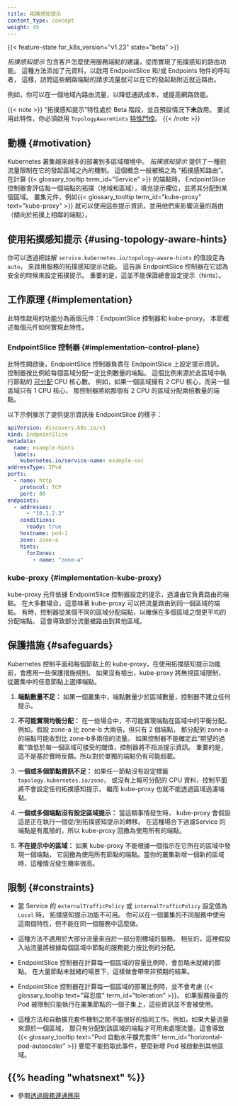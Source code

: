 ```yaml
---
title: 拓撲感知提示
content_type: concept
weight: 45
---
```

<!-- 
---
reviewers:
- robscott
title: Topology Aware Hints
content_type: concept
weight: 45
---
-->

<!-- overview -->

{{< feature-state for_k8s_version="v1.23" state="beta" >}}

<!-- 
_Topology Aware Hints_ enable topology aware routing by including suggestions
for how clients should consume endpoints. This approach adds metadata to enable
consumers of EndpointSlice and / or Endpoints objects, so that traffic to
those network endpoints can be routed closer to where it originated.

For example, you can route traffic within a locality to reduce
costs, or to improve network performance.
-->
_拓撲感知提示_ 包含客戶怎麼使用服務端點的建議，從而實現了拓撲感知的路由功能。
這種方法添加了元資料，以啟用 EndpointSlice 和/或 Endpoints 物件的呼叫者，
這樣，訪問這些網路端點的請求流量就可以在它的發起點附近就近路由。

例如，你可以在一個地域內路由流量，以降低通訊成本，或提高網路效能。

<!-- 
The "topology-aware hints" feature is at Beta stage and it is **NOT** enabled
by default. To try out this feature, you have to enable the `TopologyAwareHints`
[feature gate](/docs/reference/command-line-tools-reference/feature-gates/).
-->

{{< note >}}
“拓撲感知提示”特性處於 Beta 階段，並且預設情況下**未**啟用。 
要試用此特性，你必須啟用 `TopologyAwareHints`
[特性門控](/zh-cn/docs/reference/command-line-tools-reference/feature-gates/)。
{{< /note >}}

<!-- body -->

<!-- 
## Motivation
-->
## 動機 {#motivation}

<!-- 
Kubernetes clusters are increasingly deployed in multi-zone environments.
_Topology Aware Hints_ provides a mechanism to help keep traffic within the zone
it originated from. This concept is commonly referred to as "Topology Aware
Routing". When calculating the endpoints for a {{< glossary_tooltip term_id="Service" >}},
the EndpointSlice controller considers the topology (region and zone) of each endpoint
and populates the hints field to allocate it to a zone.
Cluster components such as the {{< glossary_tooltip term_id="kube-proxy" text="kube-proxy" >}}
can then consume those hints, and use them to influence how the traffic to is routed
(favoring topologically closer endpoints).
-->
Kubernetes 叢集越來越多的部署到多區域環境中。
_拓撲感知提示_ 提供了一種把流量限制在它的發起區域之內的機制。
這個概念一般被稱之為 “拓撲感知路由”。
在計算 {{< glossary_tooltip term_id="Service" >}} 的端點時，
EndpointSlice 控制器會評估每一個端點的拓撲（地域和區域），填充提示欄位，並將其分配到某個區域。
叢集元件，例如{{< glossary_tooltip term_id="kube-proxy" text="kube-proxy" >}}
就可以使用這些提示資訊，並用他們來影響流量的路由（傾向於拓撲上相鄰的端點）。

<!-- 
## Using Topology Aware Hints
-->
## 使用拓撲感知提示 {#using-topology-aware-hints}

<!-- 
You can activate Topology Aware Hints for a Service by setting the
`service.kubernetes.io/topology-aware-hints` annotation to `auto`. This tells
the EndpointSlice controller to set topology hints if it is deemed safe.
Importantly, this does not guarantee that hints will always be set.
-->

你可以透過把註解 `service.kubernetes.io/topology-aware-hints` 的值設定為 `auto`，
來啟用服務的拓撲感知提示功能。
這告訴 EndpointSlice 控制器在它認為安全的時候來設定拓撲提示。
重要的是，這並不能保證總會設定提示（hints）。

<!-- 
## How it works {#implementation}
-->
## 工作原理 {#implementation}

<!-- 
The functionality enabling this feature is split into two components: The
EndpointSlice controller and the kube-proxy. This section provides a high level overview
of how each component implements this feature.
-->
此特性啟用的功能分為兩個元件：EndpointSlice 控制器和 kube-proxy。
本節概述每個元件如何實現此特性。

<!-- 
### EndpointSlice controller {#implementation-control-plane}
-->
### EndpointSlice 控制器 {#implementation-control-plane}

<!-- 
The EndpointSlice controller is responsible for setting hints on EndpointSlices
when this feature is enabled. The controller allocates a proportional amount of
endpoints to each zone. This proportion is based on the
[allocatable](/docs/tasks/administer-cluster/reserve-compute-resources/#node-allocatable)
CPU cores for nodes running in that zone. For example, if one zone had 2 CPU
cores and another zone only had 1 CPU core, the controller would allocated twice
as many endpoints to the zone with 2 CPU cores.
-->
此特性開啟後，EndpointSlice 控制器負責在 EndpointSlice 上設定提示資訊。
控制器按比例給每個區域分配一定比例數量的端點。
這個比例來源於此區域中執行節點的
[可分配](/zh-cn/docs/tasks/administer-cluster/reserve-compute-resources/#node-allocatable)
CPU 核心數。
例如，如果一個區域擁有 2 CPU 核心，而另一個區域只有 1 CPU 核心，
那控制器將給那個有 2 CPU 的區域分配兩倍數量的端點。

<!-- 
The following example shows what an EndpointSlice looks like when hints have
been populated:
-->
以下示例展示了提供提示資訊後 EndpointSlice 的樣子：

```yaml
apiVersion: discovery.k8s.io/v1
kind: EndpointSlice
metadata:
  name: example-hints
  labels:
    kubernetes.io/service-name: example-svc
addressType: IPv4
ports:
  - name: http
    protocol: TCP
    port: 80
endpoints:
  - addresses:
      - "10.1.2.3"
    conditions:
      ready: true
    hostname: pod-1
    zone: zone-a
    hints:
      forZones:
        - name: "zone-a"
```

### kube-proxy {#implementation-kube-proxy}

<!-- 
The kube-proxy component filters the endpoints it routes to based on the hints set by
the EndpointSlice controller. In most cases, this means that the kube-proxy is able
to route traffic to endpoints in the same zone. Sometimes the controller allocates endpoints
from a different zone to ensure more even distribution of endpoints between zones.
This would result in some traffic being routed to other zones.
-->
kube-proxy 元件依據 EndpointSlice 控制器設定的提示，過濾由它負責路由的端點。
在大多數場合，這意味著 kube-proxy 可以把流量路由到同一個區域的端點。
有時，控制器從某個不同的區域分配端點，以確保在多個區域之間更平均的分配端點。
這會導致部分流量被路由到其他區域。

<!-- 
## Safeguards
-->
## 保護措施 {#safeguards}

<!-- 
The Kubernetes control plane and the kube-proxy on each node apply some
safeguard rules before using Topology Aware Hints. If these don't check out,
the kube-proxy selects endpoints from anywhere in your cluster, regardless of the
zone.
-->
Kubernetes 控制平面和每個節點上的 kube-proxy，在使用拓撲感知提示功能前，會應用一些保護措施規則。
如果沒有檢出，kube-proxy 將無視區域限制，從叢集中的任意節點上選擇端點。

<!-- 
1. **Insufficient number of endpoints:** If there are less endpoints than zones
   in a cluster, the controller will not assign any hints.
-->
1. **端點數量不足：** 如果一個叢集中，端點數量少於區域數量，控制器不建立任何提示。

<!-- 
2. **Impossible to achieve balanced allocation:** In some cases, it will be
   impossible to achieve a balanced allocation of endpoints among zones. For
   example, if zone-a is twice as large as zone-b, but there are only 2
   endpoints, an endpoint allocated to zone-a may receive twice as much traffic
   as zone-b. The controller does not assign hints if it can't get this "expected
   overload" value below an acceptable threshold for each zone. Importantly this
   is not based on real-time feedback. It is still possible for individual
   endpoints to become overloaded.
-->
2. **不可能實現均衡分配：** 在一些場合中，不可能實現端點在區域中的平衡分配。
   例如，假設 zone-a 比 zone-b 大兩倍，但只有 2 個端點，
   那分配到 zone-a 的端點可能收到比 zone-b多兩倍的流量。
   如果控制器不能確定此“期望的過載”值低於每一個區域可接受的閾值，控制器將不指派提示資訊。
   重要的是，這不是基於實時反饋。所以對於單獨的端點仍有可能超載。

<!-- 
3. **One or more Nodes has insufficient information:** If any node does not have
   a `topology.kubernetes.io/zone` label or is not reporting a value for
   allocatable CPU, the control plane does not set any topology-aware endpoint
   hints and so kube-proxy does not filter endpoints by zone.
-->
3. **一個或多個節點資訊不足：** 如果任一節點沒有設定標籤 `topology.kubernetes.io/zone`，
   或沒有上報可分配的 CPU 資料，控制平面將不會設定任何拓撲感知提示，
   繼而 kube-proxy 也就不能透過區域過濾端點。

<!-- 
4. **One or more endpoints does not have a zone hint:** When this happens,
   the kube-proxy assumes that a transition from or to Topology Aware Hints is
   underway. Filtering endpoints for a Service in this state would be dangerous
   so the kube-proxy falls back to using all endpoints.
-->
4. **一個或多個端點沒有設定區域提示：** 當這類事情發生時，
   kube-proxy 會假設這是正在執行一個從/到拓撲感知提示的轉移。
   在這種場合下過濾Service 的端點是有風險的，所以 kube-proxy 回撤為使用所有的端點。

<!-- 
5. **A zone is not represented in hints:** If the kube-proxy is unable to find
   at least one endpoint with a hint targeting the zone it is running in, it falls
   to using endpoints from all zones. This is most likely to happen as you add
   a new zone into your existing cluster.
-->
5. **不在提示中的區域：** 如果 kube-proxy 不能根據一個指示在它所在的區域中發現一個端點，
   它回撤為使用所有節點的端點。當你的叢集新增一個新的區域時，這種情況發生機率很高。

<!-- 
## Constraints
-->
## 限制 {#constraints}

<!-- 
* Topology Aware Hints are not used when either `externalTrafficPolicy` or
  `internalTrafficPolicy` is set to `Local` on a Service. It is possible to use
  both features in the same cluster on different Services, just not on the same
  Service.
-->
* 當 Service 的 `externalTrafficPolicy` 或 `internalTrafficPolicy` 設定值為 `Local` 時，
  拓撲感知提示功能不可用。
  你可以在一個叢集的不同服務中使用這兩個特性，但不能在同一個服務中這麼做。

<!-- 
* This approach will not work well for Services that have a large proportion of
  traffic originating from a subset of zones. Instead this assumes that incoming
  traffic will be roughly proportional to the capacity of the Nodes in each
  zone.
-->
* 這種方法不適用於大部分流量來自於一部分割槽域的服務。
  相反的，這裡假設入站流量將根據每個區域中節點的服務能力按比例的分配。

<!-- 
* The EndpointSlice controller ignores unready nodes as it calculates the
  proportions of each zone. This could have unintended consequences if a large
  portion of nodes are unready.
-->
* EndpointSlice 控制器在計算每一個區域的容量比例時，會忽略未就緒的節點。
  在大量節點未就緒的場景下，這樣做會帶來非預期的結果。

<!-- 
* The EndpointSlice controller does not take into account {{< glossary_tooltip
  text="tolerations" term_id="toleration" >}} when deploying calculating the
  proportions of each zone. If the Pods backing a Service are limited to a
  subset of Nodes in the cluster, this will not be taken into account.
-->
* EndpointSlice 控制器在計算每一個區域的部署比例時，並不會考慮
  {{< glossary_tooltip text="容忍度" term_id="toleration" >}}。
  如果服務後臺的 Pod 被限制只能執行在叢集節點的一個子集上，這些資訊並不會被使用。

<!-- 
* This may not work well with autoscaling. For example, if a lot of traffic is
  originating from a single zone, only the endpoints allocated to that zone will
  be handling that traffic. That could result in {{< glossary_tooltip
  text="Horizontal Pod Autoscaler" term_id="horizontal-pod-autoscaler" >}}
  either not picking up on this event, or newly added pods starting in a
  different zone.
-->
* 這種方法和自動擴充套件機制之間不能很好的協同工作。例如，如果大量流量來源於一個區域，
  那只有分配到該區域的端點才可用來處理流量。這會導致
  {{< glossary_tooltip text="Pod 自動水平擴充套件" term_id="horizontal-pod-autoscaler" >}}
  要麼不能拾取此事件，要麼新增 Pod 被啟動到其他區域。

## {{% heading "whatsnext" %}}

<!-- 
* Read [Connecting Applications with Services](/docs/concepts/services-networking/connect-applications-service/)
-->

* 參閱[透過服務連通應用](/zh-cn/docs/concepts/services-networking/connect-applications-service/)

